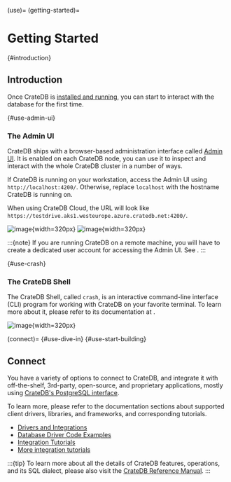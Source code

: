 (use)=
(getting-started)=

# Getting Started


{#introduction}
## Introduction

Once CrateDB is [installed and running](#install), you can start to interact
with the database for the first time.


{#use-admin-ui}
### The Admin UI

CrateDB ships with a browser-based administration interface called
[Admin UI](inv:crate-admin-ui:*:label#index).
It is enabled on each CrateDB node, you can use it to inspect and
interact with the whole CrateDB cluster in a number of ways.

If CrateDB is running on your workstation, access the Admin UI using
`http://localhost:4200/`. Otherwise, replace `localhost` with the
hostname CrateDB is running on.

When using CrateDB Cloud, the URL will look like
`https://testdrive.aks1.westeurope.azure.cratedb.net:4200/`.

![image](https://cratedb.com/docs/crate/admin-ui/en/latest/_images/console-query.png){width=320px}
![image](/_assets/img/getting-started/first-use/admin-ui.png){width=320px}

:::{note}
If you are running CrateDB on a remote machine, you will have to create
a dedicated user account for accessing the Admin UI. See [](#create-user).
:::


{#use-crash}
### The CrateDB Shell

The CrateDB Shell, called `crash`, is an interactive command-line interface
(CLI) program for working with CrateDB on your favorite terminal. To learn more
about it, please refer to its documentation at [](inv:crate-crash:*:label#index).

![image](https://cratedb.com/docs/crate/crash/en/latest/_images/query.png){width=320px}


(connect)=
{#use-dive-in}
{#use-start-building}
## Connect

You have a variety of options to connect to CrateDB, and integrate it with
off-the-shelf, 3rd-party, open-source, and proprietary applications, mostly
using [CrateDB's PostgreSQL interface].

To learn more, please refer to the documentation sections about supported
client drivers, libraries, and frameworks, and corresponding tutorials.

- [Drivers and Integrations]
- [Database Driver Code Examples]
- [Integration Tutorials]
- [More integration tutorials]


:::{tip}
To learn more about all the details of CrateDB features, operations, and
its SQL dialect, please also visit the [CrateDB Reference Manual].
:::



[CrateDB Cloud]: inv:cloud:*:label#index
[CrateDB Reference Manual]: inv:crate-reference:*:label#index
[CrateDB's PostgreSQL interface]: inv:crate-reference:*:label#interface-postgresql
[Database Driver Code Examples]: inv:crate-clients-tools:*:label#connect
[Drivers and Integrations]: inv:crate-clients-tools:*:label#index
[Integration Tutorials]: #integrate
[More integration tutorials]: https://community.cratedb.com/t/overview-of-cratedb-integration-tutorials/1015
